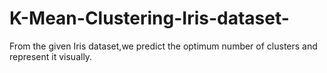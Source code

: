 # K-Mean-Clustering-Iris-dataset-
 From the given Iris dataset,we predict the optimum number of clusters and represent it visually.

